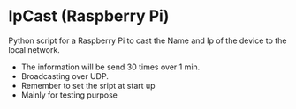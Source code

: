 # IpCast (Raspberry Pi)
Python script for a Raspberry Pi to cast the Name and Ip of the device to the local network.  
- The information will be send 30 times over 1 min. 
- Broadcasting over UDP.
- Remember to set the sript at start up
- Mainly for testing purpose 
